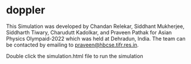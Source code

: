 # doppler

This Simulation was developed by Chandan Relekar,  Siddhant Mukherjee, Siddharth Tiwary, Charudutt Kadolkar, and Praveen Pathak for Asian Physics Olympaid-2022 which was held at Dehradun, India. The team can be contacted by emailing to praveen@hbcse.tifr.res.in.

Double click the simulation.html file to run the simulation
